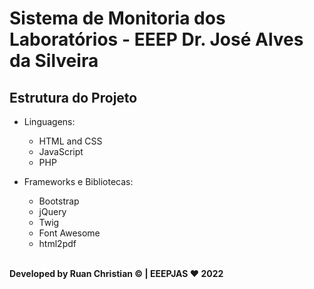 # Sistema de Monitoria dos Laboratórios - EEEP Dr. José Alves da Silveira

## Estrutura do Projeto

- Linguagens:
  - HTML and CSS
  - JavaScript
  - PHP

- Frameworks e Bibliotecas:  
  - Bootstrap
  - jQuery
  - Twig
  - Font Awesome
  - html2pdf

  <br>

<span>
    <b>Developed by Ruan Christian &copy; | EEEPJAS ❤ 2022<b>
</span>  